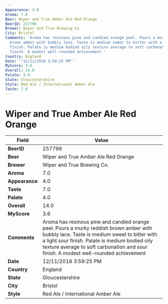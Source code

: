 ```yaml
---
Appearance: 4.0
Aroma: 7.0
Beer: Wiper and True Amber Ale Red Orange
BeerID: 257796
Brewer: Wiper and True Brewing Co.
City: Bristol
Comments: 'Aroma has resinous pine and candied orange peel. Pours a murky reddish
  brown amber with bubbly lace. Taste is medium sweet to bitter with a light sour
  finish. Palate is medium bodied oily texture average to soft carbonation and sour
  finish. A modest well-rounded achievement '
Country: England
Date: '"12/11/2018 3:59:25 PM"'
MyScore: 3.6
Overall: 14.0
Palate: 4.0
State: Gloucestershire
Style: Red Ale / International Amber Ale
Taste: 7.0
---
```


# Wiper and True Amber Ale Red Orange

| Field         | Value |
|---------------|-------|
| **BeerID** | 257796 |
| **Beer** | Wiper and True Amber Ale Red Orange |
| **Brewer** | Wiper and True Brewing Co. |
| **Aroma** | 7.0 |
| **Appearance** | 4.0 |
| **Taste** | 7.0 |
| **Palate** | 4.0 |
| **Overall** | 14.0 |
| **MyScore** | 3.6 |
| **Comments** | Aroma has resinous pine and candied orange peel. Pours a murky reddish brown amber with bubbly lace. Taste is medium sweet to bitter with a light sour finish. Palate is medium bodied oily texture average to soft carbonation and sour finish. A modest well-rounded achievement  |
| **Date** | 12/11/2018 3:59:25 PM |
| **Country** | England |
| **State** | Gloucestershire |
| **City** | Bristol |
| **Style** | Red Ale / International Amber Ale |
